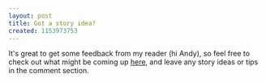 ```yaml
---
layout: post
title: Got a story idea?
created: 1153973753
---
```

It's great to get some feedback from my reader (hi Andy), so feel free to check out what might be coming up <a href="/upcoming_topics">here</a>, and leave any story ideas or tips in the comment section.
